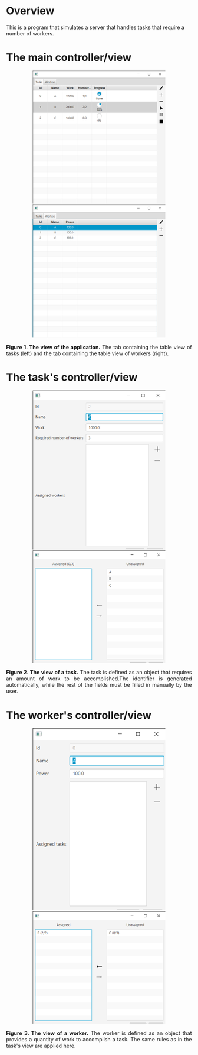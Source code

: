 # Overview
This is a program that simulates a server that handles tasks that require a number of workers.

# The main controller/view
<div>
    <div class="row" align="center">
        <img src="src/Main/main_controller_tasks_tab.png" width="360">
        <img src="src/Main/main_controller_workers_tab.png" width="360">
    </div>
    <figcaption>
        <p align="justify">
            <b>Figure 1. The view of the application.</b> The tab containing the table view of tasks (left) and the tab containing the table view of workers (right).
        </p>
    </figcaption>
</div>

# The task's controller/view
<div align="center">
    <div class="row" align="center">
        <img src="src/Task/task_controller.png" width="360">
        <img src="src/Task/worker_assignment_controller.png" width="360">
    </div>
    <figcaption>
        <p align="justify">
            <b>Figure 2. The view of a task.</b> The task is defined as an object that requires an amount of work to be accomplished.The identifier is generated automatically, while the rest of the fields must be filled in manually by the user.
        </p>
    </figcaption>
</div>

# The worker's controller/view
<div align="center">
    <div class="row" align="center">
        <img src="src/Worker/worker_controller.png" width="360">
        <img src="src/Worker/task_assignment_controller.png" width="360">
    </div>
    <figcaption>
        <p align="justify">
            <b>Figure 3. The view of a worker.</b> The worker is defined as an object that provides a quantity of work to accomplish a task. The same rules as in the task's view are applied here.
        </p>
    </figcaption>
</div>
